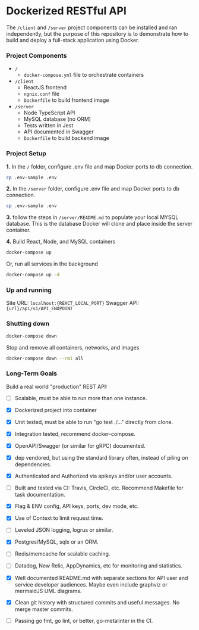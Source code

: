 # Dockerized RESTful API

The `/client` and `/server` project components can be installed and ran independently, but the purpose of this repository is to demonstrate how to build and deploy a full-stack application using Docker.

### Project Components

* `/` 
	* `docker-compose.yml` file to orchestrate containers
* `/client`
	* ReactJS frontend
	* `ngnix.conf` file
	* `Dockerfile` to build frontend image
* `/server`
	* Node  TypeScript API
	* MySQL database (no ORM)
	* Tests written in Jest
	* API documented in Swagger
	* `Dockerfile` to build backend image

### Project Setup

**1.** In the `/` folder, configure .env file and map Docker ports to db connection.
```sh
cp .env-sample .env
``` 

**2.** In the `/server` folder, configure .env file and map Docker ports to db connection.
```sh
cp .env-sample .env
``` 

**3.** follow the steps in `/server/README.md` to populate your local MYSQL database. This is the database Docker will clone and place inside the server container.

**4.** Build React, Node, and MySQL containers
```sh
docker-compose up
```
Or, run all services in the background
```sh
docker-compose up -d
```

### Up and running
Site URL: `localhost:{REACT_LOCAL_PORT}`
Swagger API: `{url}/api/v1/API_ENDPOINT`

### Shutting down
```sh
docker-compose down
```
Stop and remove all containers, networks, and images 
```sh
docker-compose down --rmi all
```

### Long-Term Goals 

Build a real world "production" REST API: 

* [ ] Scalable, must be able to run more than one instance.

* [x] Dockerized project into container

* [x] Unit tested, must be able to run "go test ./..." directly from clone.

* [x] Integration tested, recommend docker-compose.

* [x] OpenAPI/Swagger (or similar for gRPC) documented.

* [x] dep vendored, but using the standard library often, instead of piling on dependencies.

* [x] Authenticated and Authorized via apikeys and/or user accounts.

* [ ] Built and tested via CI: Travis, CircleCi, etc. Recommend Makefile for task documentation.

* [x] Flag & ENV config, API keys, ports, dev mode, etc.

* [x] Use of Context to limit request time.

* [ ] Leveled JSON logging, logrus or similar.

* [x] Postgres/MySQL, sqlx or an ORM.

* [ ] Redis/memcache for scalable caching.

* [ ] Datadog, New Relic, AppDynamics, etc for monitoring and statistics.

* [x] Well documented README.md with separate sections for API user and service developer audiences. Maybe even include graphviz or mermaidJS UML diagrams.

* [x] Clean git history with structured commits and useful messages. No merge master commits.

* [ ] Passing go fmt, go lint, or better, go-metalinter in the CI.

